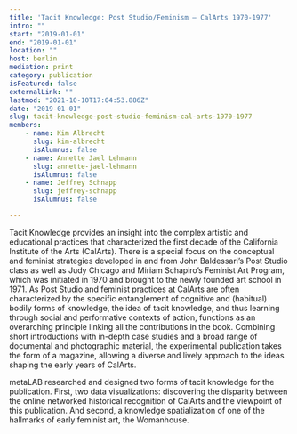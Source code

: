 ```yaml
---
title: 'Tacit Knowledge: Post Studio/Feminism – CalArts 1970-1977'
intro: ""
start: "2019-01-01"
end: "2019-01-01"
location: ""
host: berlin
mediation: print
category: publication
isFeatured: false
externalLink: ""
lastmod: "2021-10-10T17:04:53.886Z"
date: "2019-01-01"
slug: tacit-knowledge-post-studio-feminism-cal-arts-1970-1977
members:
    - name: Kim Albrecht
      slug: kim-albrecht
      isAlumnus: false
    - name: Annette Jael Lehmann
      slug: annette-jael-lehmann
      isAlumnus: false
    - name: Jeffrey Schnapp
      slug: jeffrey-schnapp
      isAlumnus: false

---
```

Tacit Knowledge provides an insight into the complex artistic and educational practices that characterized the first decade of the California Institute of the Arts (CalArts). There is a special focus on the conceptual and feminist strategies developed in and from John Baldessari’s Post Studio class as well as Judy Chicago and Miriam Schapiro’s Feminist Art Program, which was initiated in 1970 and brought to the newly founded art school in 1971. As Post Studio and feminist practices at CalArts are often characterized by the specific entanglement of cognitive and (habitual) bodily forms of knowledge, the idea of tacit knowledge, and thus learning through social and performative contexts of action, functions as an overarching principle linking all the contributions in the book. Combining short introductions with in-depth case studies and a broad range of documental and photographic material, the experimental publication takes the form of a magazine, allowing a diverse and lively approach to the ideas shaping the early years of CalArts.

metaLAB researched and designed two forms of tacit knowledge for the publication. First, two data visualizations: discovering the disparity between the online networked historical recognition of CalArts and the viewpoint of this publication. And second, a knowledge spatialization of one of the hallmarks of early feminist art, the Womanhouse.